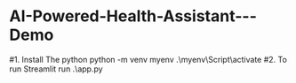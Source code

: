 # AI-Powered-Health-Assistant---Demo  
#1. Install The python
python -m venv myenv
.\myenv\Script\activate
#2. To run
Streamlit run .\app.py
